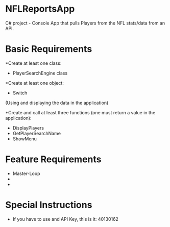 # NFLReportsApp

C# project - Console App that pulls Players from the NFL stats/data from an API.


# Basic Requirements

*Create at least one class:
 * PlayerSearchEngine class

*Create at least one object:
 * Switch 

(Using and displaying the data in the application)

*Create and call at least three functions (one must return a value in the application):
 * DisplayPlayers
 * GetPlayerSearchName
 * ShowMenu


# Feature Requirements

* Master-Loop
* 
*

# Special Instructions

* If you have to use and API Key, this is it: 40130162